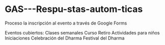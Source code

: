 # GAS---Respu-stas-autom-ticas
Proceso la inscripción al evento a través de Google Forms

Eventos cubiertos:
Clases semanales
Curso
Retiro
Actividades para niños
Iniciaciones
Celebración del Dharma
Festival del Dharma

